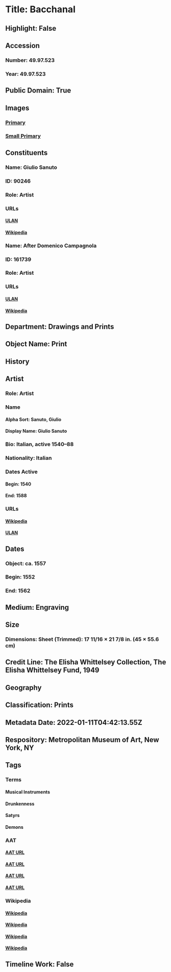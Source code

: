 # Title: Bacchanal
## Highlight: False
## Accession
### Number: 49.97.523
### Year: 49.97.523
## Public Domain: True
## Images
### [Primary](https://images.metmuseum.org/CRDImages/dp/original/271144.jpg)
### [Small Primary](https://images.metmuseum.org/CRDImages/dp/web-large/271144.jpg)
## Constituents
### Name: Giulio Sanuto
### ID: 90246
### Role: Artist
### URLs
#### [ULAN](http://vocab.getty.edu/page/ulan/500023374)
#### [Wikipedia](https://www.wikidata.org/wiki/Q15812358)
### Name: After Domenico Campagnola
### ID: 161739
### Role: Artist
### URLs
#### [ULAN](http://vocab.getty.edu/page/ulan/500006898)
#### [Wikipedia](https://www.wikidata.org/wiki/Q1237088)
## Department: Drawings and Prints
## Object Name: Print
## History
## Artist
### Role: Artist
### Name
#### Alpha Sort: Sanuto, Giulio
#### Display Name: Giulio Sanuto
### Bio: Italian, active 1540–88
### Nationality: Italian
### Dates Active
#### Begin: 1540
#### End: 1588
### URLs
#### [Wikipedia](https://www.wikidata.org/wiki/Q15812358)
#### [ULAN](http://vocab.getty.edu/page/ulan/500023374)
## Dates
### Object: ca. 1557
### Begin: 1552
### End: 1562
## Medium: Engraving
## Size
### Dimensions: Sheet (Trimmed): 17 11/16 × 21 7/8 in. (45 × 55.6 cm)
## Credit Line: The Elisha Whittelsey Collection, The Elisha Whittelsey Fund, 1949
## Geography
## Classification: Prints
## Metadata Date: 2022-01-11T04:42:13.55Z
## Respository: Metropolitan Museum of Art, New York, NY
## Tags
### Terms
#### Musical Instruments
#### Drunkenness
#### Satyrs
#### Demons
### AAT
#### [AAT URL](http://vocab.getty.edu/page/aat/300041620)
#### [AAT URL](None)
#### [AAT URL](http://vocab.getty.edu/page/aat/300379732)
#### [AAT URL](http://vocab.getty.edu/page/aat/300379730)
### Wikipedia
#### [Wikipedia]()
#### [Wikipedia]()
#### [Wikipedia]()
#### [Wikipedia]()
## Timeline Work: False